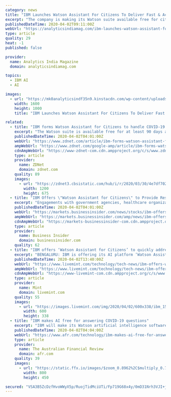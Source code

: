```yaml
---
category: news
title: "IBM Launches Watson Assistant For Citizens To Deliver Fast & Accurate COVID-19 Information"
excerpt: "The company is making its Watson suite available free for citizens for at least 90 days and is available via online and phone formats. According to IBM spokesperson, the lag between COVID-19 related queries and its response time is exceeding more than two hours. With the use of artificial intelligence-based technologies via Watson, IBM may be ..."
publishedDateTime: 2020-04-02T09:11:00Z
webUrl: "https://analyticsindiamag.com/ibm-launches-watson-assistant-for-citizens-to-deliver-fast-accurate-covid-19-information/"
type: article
quality: 29
heat: -1
published: false

provider:
  name: Analytics India Magazine
  domain: analyticsindiamag.com

topics:
  - IBM AI
  - AI

images:
  - url: "https://mk0analyticsindf35n9.kinstacdn.com/wp-content/uploads/2020/04/IBM-Launches-Watson-Assistant-For-Citizens-To-Deliver-Fast-Accurate-COVID-19-Information.jpg"
    width: 1600
    height: 1000
    title: "IBM Launches Watson Assistant For Citizens To Deliver Fast & Accurate COVID-19 Information"

related:
  - title: "IBM forms Watson Assistant for Citizens to handle COVID-19 queries"
    excerpt: "The Watson suite is available free for at least 90 days and available via online and phone formats. According to IBM, wait times for COVID-19 related queries are exceeding two hours. The use of artificial intelligence via Watson may be able to speed up responses to common COVID-19 questions. As COVID-19 data sets become more accessible ..."
    publishedDateTime: 2020-04-02T04:01:00Z
    webUrl: "https://www.zdnet.com/article/ibm-forms-watson-assistant-for-citizens-to-handle-covid-19-queries/"
    ampWebUrl: "https://www.zdnet.com/google-amp/article/ibm-forms-watson-assistant-for-citizens-to-handle-covid-19-queries/"
    cdnAmpWebUrl: "https://www-zdnet-com.cdn.ampproject.org/c/s/www.zdnet.com/google-amp/article/ibm-forms-watson-assistant-for-citizens-to-handle-covid-19-queries/"
    type: article
    provider:
      name: ZDNet
      domain: zdnet.com
    quality: 89
    images:
      - url: "https://zdnet3.cbsistatic.com/hub/i/r/2020/03/30/4e7df702-bc24-449b-a3f1-f9c1989b75f3/thumbnail/1200x675/c9cf7474e2fcecf00ba3604b15497b79/myer-continues-to-operate-online-as-all-5e817364c86e7428fb85f788-1-mar-30-2020-5-50-26-poster.jpg"
        width: 1200
        height: 675
  - title: "IBM Offers \"Watson Assistant for Citizens\" to Provide Responses to COVID-19 Questions"
    excerpt: "Engagements with government agencies, healthcare organizations and academic institutions around the world including in Arkansas, California,"
    publishedDateTime: 2020-04-02T04:01:00Z
    webUrl: "https://markets.businessinsider.com/news/stocks/ibm-offers-watson-assistant-for-citizens-to-provide-responses-to-covid-19-questions-1029056942"
    ampWebUrl: "https://markets.businessinsider.com/amp/news/ibm-offers-watson-assistant-for-citizens-to-provide-responses-to-covid-19-questions-1029056942"
    cdnAmpWebUrl: "https://markets-businessinsider-com.cdn.ampproject.org/c/s/markets.businessinsider.com/amp/news/ibm-offers-watson-assistant-for-citizens-to-provide-responses-to-covid-19-questions-1029056942"
    type: article
    provider:
      name: Business Insider
      domain: businessinsider.com
    quality: 62
  - title: "IBM offers ‘Watson Assistant for Citizens’ to quickly address covid-19 queries"
    excerpt: "BENGALURU: IBM is offering its AI platform ‘Watson Assistant for Citizens’ free of cost for at least 90 days, which will provide reliable information on covid-19 related queries, it said Thursday. With a flood of information requests from citizens, waiting time in many areas to receive answers can exceed two hours, the company said."
    publishedDateTime: 2020-04-02T13:40:00Z
    webUrl: "https://www.livemint.com/technology/tech-news/ibm-offers-watson-assistant-for-citizens-to-quickly-address-covid-19-queries-11585834443162.html"
    ampWebUrl: "https://www.livemint.com/technology/tech-news/ibm-offers-watson-assistant-for-citizens-to-quickly-address-covid-19-queries/amp-11585834443162.html"
    cdnAmpWebUrl: "https://www-livemint-com.cdn.ampproject.org/c/s/www.livemint.com/technology/tech-news/ibm-offers-watson-assistant-for-citizens-to-quickly-address-covid-19-queries/amp-11585834443162.html"
    type: article
    provider:
      name: Mint
      domain: livemint.com
    quality: 55
    images:
      - url: "https://images.livemint.com/img/2020/04/02/600x338/ibm_1559620540561_1585834565577.jpg"
        width: 600
        height: 338
  - title: "IBM makes AI free for answering COVID-19 questions"
    excerpt: "IBM will make its Watson artificial intelligence software available for free, so government agencies, businesses, universities and healthcare institutions can use intelligent bots to answer citizens' queries about the unfolding COVID-19 crisis. The software will be available for free for at least 90 days, meaning organisations can use it to ..."
    publishedDateTime: 2020-04-02T04:04:00Z
    webUrl: "https://www.afr.com/technology/ibm-makes-ai-free-for-answering-covid-19-questions-20200402-p54ggv"
    type: article
    provider:
      name: The Australian Financial Review
      domain: afr.com
    quality: 39
    images:
      - url: "https://static.ffx.io/images/$zoom_0.8962%2C$multiply_0.7554%2C$ratio_1.776846%2C$width_1059%2C$x_1%2C$y_89/t_crop_custom/e_sharpen:25%2Cq_85%2Cf_auto/afb0ba2ba18677b2470e40260c9ca917665d8f90"
        width: 800
        height: 450

secured: "VSA3B5ZcDzfHvoWWyX5p/RuojTidMciUTi/Fp719G68x4y/0mD31Nrh3VJI+jpICfetKYsHVP/47KMtBbVcqrBNyxkKC1O3H+ByEsTdOJNVaHn/N4azIiqxBcY290Drx70lCCdNQ8cm0kufoWbUy1o5XKfhsmRbSCdne1BWpauXX/SpiztyYKUysFo/E5ELzwJKvGEzqip4yoALvnQ4J84YOoLCeMKEhSg0eCccGO2ru965d/atlI8ClpNQ+awRBAFdijja+KZCXbZ/+qrPIfQ8VEASkouEEWdy0AnESHAu/w82LfoqWX6EHkr4h9lTVije/CbM6o6L5AE06noSr36CPUflwUYfRKHLH1/LmjGajPsPAEEhmCsB4wEJhTOUq+RK6K1D7iMjztqUsiQAr8CWzXYmQyG2SASxWNKlk4G08CNL9FCl0Vm2ZfqT8IYuV44eml8uqyLKc7ieGbwd81fiGk92E/ZeaQAZGak4wwVI=;0FPUGmyLRngiLciHONfr9g=="
---
```


